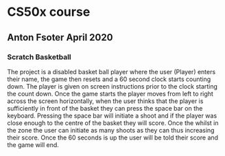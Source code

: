 # CS50x course
## Anton Fsoter April 2020

### Scratch Basketball
The project is a disabled basket ball player where the user (Player) enters their name, the game then resets and a 60 second clock starts counting down. The player is given on screen instructions prior to the clock starting the count down. Once the game starts the player moves from left to right across the screen horizontally, when the user thinks that the player is sufficiently in front of the basket they can press the space bar on the keyboard. Pressing the space bar will initiate a shoot and if the player was close enough to the centre of the basket they will score.  Once the whilst in the zone the user can initiate as many shoots as they can thus increasing their score. Once the 60 seconds is up the user will be told their score and the game will end.

